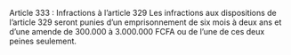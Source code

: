 Article 333 : Infractions à l’article 329
Les infractions aux dispositions de l’article 329 seront punies d’un emprisonnement de six mois à deux ans et d’une amende de 300.000 à 3.000.000 FCFA ou de l’une de ces deux peines seulement.